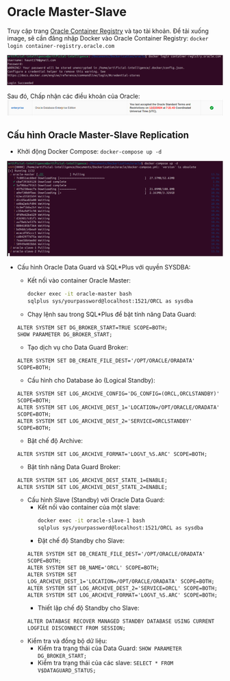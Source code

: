 # Oracle Master-Slave
Truy cập trang [Oracle Container Registry](https://container-registry.oracle.com) và tạo tài khoản. Để tải xuống image, sẽ cần đăng nhập Docker vào Oracle Container Registry: `docker login container-registry.oracle.com`

![docker login container-registry.oracle.com](./images/docker%20login.png)

Sau đó, Chấp nhận các điều khoản của Oracle: 
![Oracle Standard Terms and Restrictions](./images/Oracle%20Standard%20Terms%20and%20Restrictions.png)
## Cấu hình Oracle Master-Slave Replication
+ Khởi động Docker Compose: `docker-compose up -d`

![Docker Compose](./images/docker%20compose.png)

+ Cấu hình Oracle Data Guard và SQL*Plus với quyền SYSDBA:
    + Kết nối vào container Oracle Master:
        
        ```sh
        docker exec -it oracle-master bash
        sqlplus sys/yourpassword@localhost:1521/ORCL as sysdba
        ```
    + Chạy lệnh sau trong SQL*Plus để bật tính năng Data Guard:
    ```
    ALTER SYSTEM SET DG_BROKER_START=TRUE SCOPE=BOTH;
    SHOW PARAMETER DG_BROKER_START;
    ```
    + Tạo dịch vụ cho Data Guard Broker: 
    ```
    ALTER SYSTEM SET DB_CREATE_FILE_DEST='/OPT/ORACLE/ORADATA' SCOPE=BOTH;
    ```

    + Cấu hình cho Database ảo (Logical Standby):
    ```
    ALTER SYSTEM SET LOG_ARCHIVE_CONFIG='DG_CONFIG=(ORCL,ORCLSTANDBY)' SCOPE=BOTH;
    ALTER SYSTEM SET LOG_ARCHIVE_DEST_1='LOCATION=/OPT/ORACLE/ORADATA' SCOPE=BOTH;
    ALTER SYSTEM SET LOG_ARCHIVE_DEST_2='SERVICE=ORCLSTANDBY' SCOPE=BOTH;
    ```
    + Bật chế độ Archive:
    ```
    ALTER SYSTEM SET LOG_ARCHIVE_FORMAT='LOG%T_%S.ARC' SCOPE=BOTH;
    ```
    + Bật tính năng Data Guard Broker:
    ```
    ALTER SYSTEM SET LOG_ARCHIVE_DEST_STATE_1=ENABLE;
    ALTER SYSTEM SET LOG_ARCHIVE_DEST_STATE_2=ENABLE;
    ```

    + Cấu hình Slave (Standby) với Oracle Data Guard:
        + Kết nối vào container của một slave:
            ```sh
            docker exec -it oracle-slave-1 bash
            sqlplus sys/yourpassword@localhost:1521/ORCL as sysdba
            ```
        + Đặt chế độ Standby cho Slave:
        ```
        ALTER SYSTEM SET DB_CREATE_FILE_DEST='/OPT/ORACLE/ORADATA' SCOPE=BOTH;
        ALTER SYSTEM SET DB_NAME='ORCL' SCOPE=BOTH;
        ALTER SYSTEM SET LOG_ARCHIVE_DEST_1='LOCATION=/OPT/ORACLE/ORADATA' SCOPE=BOTH;
        ALTER SYSTEM SET LOG_ARCHIVE_DEST_2='SERVICE=ORCL' SCOPE=BOTH;
        ALTER SYSTEM SET LOG_ARCHIVE_FORMAT='LOG%T_%S.ARC' SCOPE=BOTH;
        ```
        + Thiết lập chế độ Standby cho Slave:
        ```
        ALTER DATABASE RECOVER MANAGED STANDBY DATABASE USING CURRENT LOGFILE DISCONNECT FROM SESSION;
        ```
    + Kiểm tra và đồng bộ dữ liệu:
        + Kiểm tra trạng thái của Data Guard: `SHOW PARAMETER DG_BROKER_START;`
        + Kiểm tra trạng thái của các slave: `SELECT * FROM V$DATAGUARD_STATUS;`








